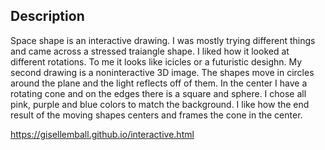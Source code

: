 ## Description
Space shape is an interactive drawing. I was mostly trying different things and came across a stressed traiangle shape. I liked how it looked at different rotations. To me it looks like icicles or a futuristic desighn. My second drawing is a noninteractive 3D image. The shapes move in circles around the plane and the light reflects off of them. In the center I have a rotating cone and on the edges there is a square and sphere. I chose all pink, purple and blue colors to match the background. I like how the end result of the moving shapes centers and frames the cone in the center. 


https://gisellemball.github.io/interactive.html
